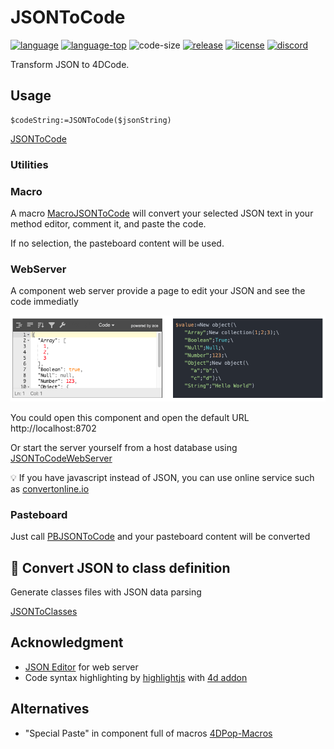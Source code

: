 ﻿# JSONToCode
[![language][code-shield]][code-url] [![language-top][code-top]][code-url] ![code-size][code-size] [![release][release-shield]][release-url] [![license][license-shield]][license-url] [![discord][discord-shield]][discord-url]

Transform JSON to 4DCode.

## Usage

```4d
$codeString:=JSONToCode($jsonString)
```
[JSONToCode](Documentation/Methods/JSONToCode.md)

### Utilities

### Macro

A macro [MacroJSONToCode](Documentation/Methods/MacroJSONToCode.md) will convert your selected JSON text in your method editor, comment it, and paste the code.

If no selection, the pasteboard content will be used.

### WebServer

A component web server provide a page to edit your JSON and see the code immediatly

<img src="Documentation/preview.png" alt="preview"
	title="preview" width="600" />

You could open this component and open the default URL http://localhost:8702

Or start the server yourself from a host database using  [JSONToCodeWebServer](Documentation/Methods/JSONToCodeWebServer.md)

💡 If you have javascript instead of JSON, you can use online service such as [convertonline.io](https://www.convertonline.io/convert/js-to-json)

### Pasteboard

Just call  [PBJSONToCode](Documentation/Methods/PBJSONToCode.md) and your pasteboard content will be converted

## 🚧 Convert JSON to class definition

Generate classes files with JSON data parsing

 [JSONToClasses](Documentation/Methods/JSONToClasses.md)

## Acknowledgment

- [JSON Editor](https://github.com/josdejong/jsoneditor) for web server
- Code syntax highlighting by [highlightjs](https://highlightjs.org/) with [4d addon](https://github.com/highlightjs/highlightjs-4d)

## Alternatives

- "Special Paste" in component full of macros [4DPop-Macros](https://github.com/vdelachaux/4DPop-Macros)

<!-- MARKDOWN LINKS & IMAGES -->
<!-- https://www.markdownguide.org/basic-syntax/#reference-style-links -->
[code-shield]: https://img.shields.io/static/v1?label=language&message=4d&color=blue
[code-top]: https://img.shields.io/github/languages/top/mesopelagique/JSONToCode.svg
[code-size]: https://img.shields.io/github/languages/code-size/mesopelagique/JSONToCode.svg
[code-url]: https://developer.4d.com/
[release-shield]: https://img.shields.io/github/v/release/mesopelagique/JSONToCode
[release-url]: https://github.com/mesopelagique/JSONToCode/releases/latest
[license-shield]: https://img.shields.io/github/license/mesopelagique/JSONToCode
[license-url]: LICENSE.md
[discord-shield]: https://img.shields.io/badge/chat-discord-7289DA?logo=discord&style=flat
[discord-url]: https://discord.gg/dVTqZHr
